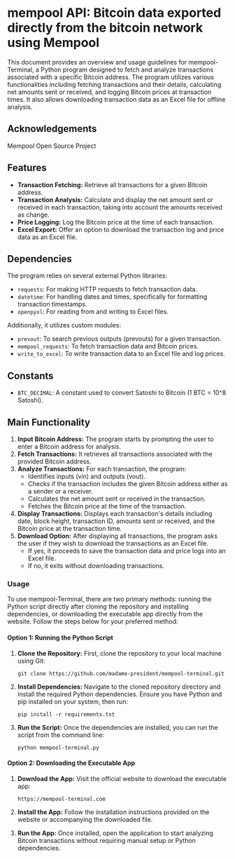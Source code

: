 # mempool API: Bitcoin data exported directly from the bitcoin network using Mempool

This document provides an overview and usage guidelines for mempool-Terminal, a Python program designed to fetch and analyze transactions associated with a specific Bitcoin address. The program utilizes various functionalities including fetching transactions and their details, calculating net amounts sent or received, and logging Bitcoin prices at transaction times. It also allows downloading transaction data as an Excel file for offline analysis.

## Acknowledgements

Mempool Open Source Project

## Features

- **Transaction Fetching:** Retrieve all transactions for a given Bitcoin address.
- **Transaction Analysis:** Calculate and display the net amount sent or received in each transaction, taking into account the amounts received as change.
- **Price Logging:** Log the Bitcoin price at the time of each transaction.
- **Excel Export:** Offer an option to download the transaction log and price data as an Excel file.

## Dependencies

The program relies on several external Python libraries:

- `requests`: For making HTTP requests to fetch transaction data.
- `datetime`: For handling dates and times, specifically for formatting transaction timestamps.
- `openpyxl`: For reading from and writing to Excel files.

Additionally, it utilizes custom modules:

- `prevout`: To search previous outputs (prevouts) for a given transaction.
- `mempool_requests`: To fetch transaction data and Bitcoin prices.
- `write_to_excel`: To write transaction data to an Excel file and log prices.

## Constants

- `BTC_DECIMAL`: A constant used to convert Satoshi to Bitcoin (1 BTC = 10^8 Satoshi).

## Main Functionality

1. **Input Bitcoin Address:** The program starts by prompting the user to enter a Bitcoin address for analysis.
2. **Fetch Transactions:** It retrieves all transactions associated with the provided Bitcoin address.
3. **Analyze Transactions:** For each transaction, the program:
   - Identifies inputs (vin) and outputs (vout).
   - Checks if the transaction includes the given Bitcoin address either as a sender or a receiver.
   - Calculates the net amount sent or received in the transaction.
   - Fetches the Bitcoin price at the time of the transaction.
4. **Display Transactions:** Displays each transaction's details including date, block height, transaction ID, amounts sent or received, and the Bitcoin price at the transaction time.
5. **Download Option:** After displaying all transactions, the program asks the user if they wish to download the transactions as an Excel file.
   - If yes, it proceeds to save the transaction data and price logs into an Excel file.
   - If no, it exits without downloading transactions.

### Usage

To use mempool-Terminal, there are two primary methods: running the Python script directly after cloning the repository and installing dependencies, or downloading the executable app directly from the website. Follow the steps below for your preferred method:

#### Option 1: Running the Python Script
   1. **Clone the Repository:** First, clone the repository to your local machine using Git:

       ```
       git clone https://github.com/madame-president/mempool-terminal.git
       ```

   2. **Install Dependencies:** Navigate to the cloned repository directory and install the required Python dependencies. Ensure you have Python and pip installed on your system, then run:

       ```
       pip install -r requirements.txt
       ```

   3. **Run the Script:** Once the dependencies are installed, you can run the script from the command line:

       ```
       python mempool-terminal.py
       ```

#### Option 2: Downloading the Executable App

   1. **Download the App:** Visit the official website to download the executable app:

       ```
       https://mempool-terminal.com
       ```

   2. **Install the App:** Follow the installation instructions provided on the website or accompanying the downloaded file.

   3. **Run the App:** Once installed, open the application to start analyzing Bitcoin transactions without requiring manual setup or Python dependencies.


